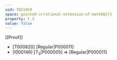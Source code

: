 ```yaml
---
uid: T021959
space: pointed-irrational-extension-of-mathbb{r}
property: t_3
value: false
---
```

[[Proof]]

* [T000820] [Regular|P000011]
* [I000146] [$T_3$|P000005] => [Regular|P000011]

